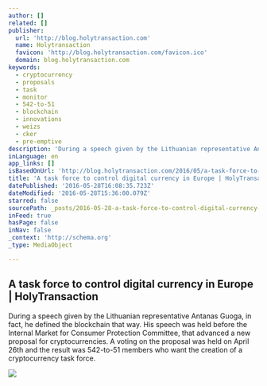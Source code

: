 ```yaml
---
author: []
related: []
publisher:
  url: 'http://blog.holytransaction.com'
  name: Holytransaction
  favicon: 'http://blog.holytransaction.com/favicon.ico'
  domain: blog.holytransaction.com
keywords:
  - cryptocurrency
  - proposals
  - task
  - monitor
  - 542-to-51
  - blockchain
  - innovations
  - weizs
  - cker
  - pre-emptive
description: 'During a speech given by the Lithuanian representative Antanas Guoga, in fact, he defined the blockchain that way. His speech was held before the Internal Market for Consumer Protection Committee, that advanced a new proposal for cryptocurrencies. A voting on the proposal was held on April 26th and the result was 542-to-51 members who want the creation of a cryptocurrency task force.'
inLanguage: en
app_links: []
isBasedOnUrl: 'http://blog.holytransaction.com/2016/05/a-task-force-to-control-digital.html'
title: 'A task force to control digital currency in Europe | HolyTransaction'
datePublished: '2016-05-28T16:08:35.723Z'
dateModified: '2016-05-28T15:36:00.079Z'
starred: false
sourcePath: _posts/2016-05-28-a-task-force-to-control-digital-currency-in-europe-or-holytra.md
inFeed: true
hasPage: false
inNav: false
_context: 'http://schema.org'
_type: MediaObject

---
```

<article style=""><h1>A task force to control digital currency in Europe | HolyTransaction</h1><p>During a speech given by the Lithuanian representative Antanas Guoga, in fact, he defined the blockchain that way. His speech was held before the Internal Market for Consumer Protection Committee, that advanced a new proposal for cryptocurrencies. A voting on the proposal was held on April 26th and the result was 542-to-51 members who want the creation of a cryptocurrency task force.</p><img src="https://4.bp.blogspot.com/-0Qa4l3bozKw/V0mgMGfhW8I/AAAAAAAAAe8/rjKdE3FdijYFOOl8fKXzltr0ppSL6xdlQCLcB/w1200-h630-p-nu/european-flags-1226468.jpg" /></article>